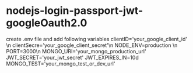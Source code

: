 # nodejs-login-passport-jwt-googleOauth2.0
create .env file and add following variables
clientID='your_google_client_id' \n
clientSecre='your_google_client_secret'\n
NODE_ENV=production \n
PORT=3000\n
MONGO_URI='your_mongo_production_url'
JWT_SECRET='your_jwt_secret'
JWT_EXPIRES_IN=10d
MONGO_TEST='your_mongo_test_or_dev_url'
